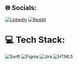 ## 🌐 Socials:
[![LinkedIn](https://img.shields.io/badge/LinkedIn-%230077B5.svg?logo=linkedin&logoColor=white)](https://linkedin.com/in/maxim-dudnik) [![Reddit](https://img.shields.io/badge/Reddit-%23FF4500.svg?logo=Reddit&logoColor=white)](https://reddit.com/user/maxxximilyan) 

# 💻 Tech Stack:
![Swift](https://img.shields.io/badge/swift-F54A2A?style=flat&logo=swift&logoColor=white) ![Figma](https://img.shields.io/badge/figma-%23F24E1E.svg?style=flat&logo=figma&logoColor=white) ![Jira](https://img.shields.io/badge/jira-%230A0FFF.svg?style=flat&logo=jira&logoColor=white) ![HTML5](https://img.shields.io/badge/html5-%23E34F26.svg?style=flat&logo=html5&logoColor=white)
